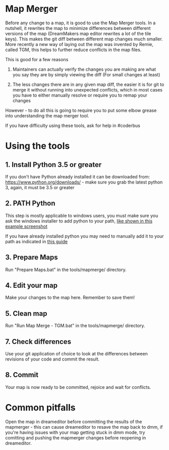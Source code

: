 # Map Merger
Before any change to a map, it is good to use the Map Merger tools. In a nutshell, it rewrites the map to minimize differences between different versions of the map (DreamMakers map editor rewrites a lot of the tile keys). This makes the git diff between different map changes much smaller. More recently a new way of laying out the map was invented by Remie, called TGM, this helps to further reduce conflicts in the map files.

This is good for a few reasons

1) Maintainers can actually verify the changes you are making are what you say they are by simply viewing the diff (For small changes at least)

2) The less changes there are in any given map diff, the easier it is for git to merge it without running into unexpected conflicts, which in most cases you have to either manually resolve or require you to remap your changes


However - to do all this is going to require you to put some elbow grease into understanding the map merger tool.

If you have difficulty using these tools, ask for help in #coderbus

# Using the tools

## 1. Install Python 3.5 or greater
If you don't have Python already installed it can be downloaded from: https://www.python.org/downloads/ - make sure you grab the latest python 3, again, it must be 3.5 or greater
## 2. PATH Python
This step is mostly applicable to windows users, you must make sure you ask the windows installer to add python to your path, [like shown in this example screenshot](https://file.house/DA6H.png)

If you have already installed python you may need to manually add it to your path as indicated in [this guide](http://superuser.com/questions/143119/how-to-add-python-to-the-windows-path)
## 3. Prepare Maps
Run "Prepare Maps.bat" in the tools/mapmerge/ directory.
## 4. Edit your map
Make your changes to the map here. Remember to save them!
## 5. Clean map
Run "Run Map Merge - TGM.bat" in the tools/mapmerge/ directory.
## 7. Check differences
Use your git application of choice to look at the differences between revisions of your code and commit the result.
## 8. Commit
Your map is now ready to be committed, rejoice and wait for conflicts. 

# Common pitfalls
Open the map in dreameditor before committing the results of the mapmerger - this can cause dreameditor to resave the map back to
dmm, if you're having issues with your map getting stuck in dmm mode, try comitting and pushing the mapmerger changes before 
reopening in dreameditor.
